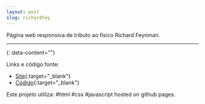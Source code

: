 ```yaml
---
layout: post
slug: richardfey
---
```


Página web responsiva de tributo ao físico Richard Feynman.

---
{: data-content=""}

Links e código fonte:
- [Site](https://izichtl.github.io/RichardFeynman/){:target="_blank"}
- [Código](https://github.com/izichtl/RichardFeynman){:target="_blank"}

Este projeto utiliza: #html #css #javascript hosted on github pages.



